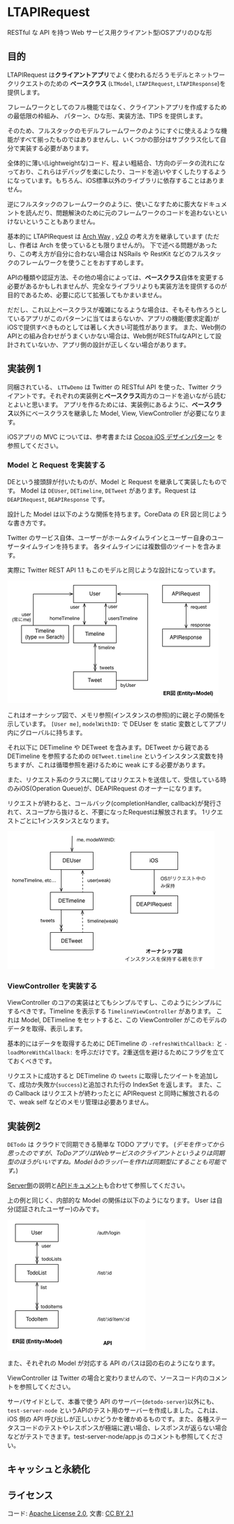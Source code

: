 LTAPIRequest
=========

RESTful な API を持つ Web サービス用クライアント型iOSアプリのひな形

## 目的

LTAPIRequest は**クライアントアプリ**でよく使われるだろうモデルとネットワークリクエストのための
**ベースクラス** (`LTModel`, `LTAPIRequest`, `LTAPIResponse`)を提供します。

フレームワークとしてのフル機能ではなく、クライアントアプリを作成するための最低限の枠組み、
パターン、ひな形、実装方法、TIPS を提供します。

そのため、フルスタックのモデルフレームワークのようにすぐに使えるような機能がすべて揃ったものではありませんし、いくつかの部分はサブクラス化して自分で実装する必要があります。

全体的に薄い(Lightweightな)コード、程よい粗結合、1方向のデータの流れになっており、これらはデバッグを楽にしたり、コードを追いやすくしたりするようになっています。もちろん、iOS標準以外のライブラリに依存することはありません。

逆にフルスタックのフレームワークのように、使いこなすために膨大なドキュメントを読んだり、問題解決のために元のフレームワークのコードを追わないといけないということもありません。

基本的に LTAPIRequest は [Arch Way](https://wiki.archlinux.org/index.php/The_Arch_Way_%28%E6%97%A5%E6%9C%AC%E8%AA%9E%29) , [v2.0](https://wiki.archlinux.org/index.php/The_Arch_Way_v2.0_%28%E6%97%A5%E6%9C%AC%E8%AA%9E%29) の考え方を継承しています (ただし、作者は Arch を使っているとも限りませんが)。
下で述べる問題があったり、この考え方が自分に合わない場合は NSRails や RestKit などのフルスタックのフレームワークを使うことをおすすめします。

APIの種類や認証方法、その他の場合によっては、**ベースクラス**自体を変更する必要があるかもしれませんが、完全なライブラリよりも実装方法を提供するのが目的であるため、必要に応じて拡張してもかまいません。

だだし、これ以上ベースクラスが複雑になるような場合は、そもそも作ろうとしているアプリがこのパターンに当てはまらないか、アプリの機能(要求定義)がiOSで提供すべきものとしては著しく大きい可能性があります。
また、Web側のAPIとの組み合わせがうまくいかない場合は、Web側がRESTfulなAPIとして設計されていないか、アプリ側の設計が正しくない場合があります。

## 実装例 1

同梱されている、 `LTTwDemo` は Twitter の RESTful API を使った、Twitter クライアントです。それぞれの実装例と**ベースクラス**両方のコードを追いながら読むとよいと思います。
アプリを作るためには、実装例にあるように、**ベースクラス**以外にベースクラスを継承した Model, View, ViewController が必要になります。

iOSアプリの MVC については、参考書または [Cocoa iOS デザインパターン](http://yusukeito.me/post/41267296089/cocoa-ios) を参照してください。

### Model と Request を実装する

DEという接頭辞が付いたものが、Model と Request を継承して実装したものです。
Model は `DEUser`, `DETimeline`, `DETweet` があります。Request は `DEAPIRequest`, `DEAPIResponse` です。

設計した Model は以下のような関係を持ちます。CoreData の ER 図と同じような書き方です。

Twitter のサービス自体、ユーザーがホームタイムラインとユーザー自身のユーザータイムラインを持ちます。
各タイムラインには複数個のツイートを含みます。

実際に Twitter REST API 1.1 もこのモデルと同じような設計になっています。

![Model Relation](LTTwDemo/model-relation.png)

これはオーナシップ図で、メモリ参照(インスタンスの参照)的に親と子の関係を示しています。
`[User me]`, `modelWithID:` で DEUser を static 変数としてアプリ内にグローバルに持ちます。

それ以下に DETimeline や DETweet を含みます。DETweet から親である DETimeline を参照するための `DETweet.timeline` というインスタンス変数を持ちますが、これは循環参照を避けるために weak にする必要があります。

また、リクエスト系のクラスに関してはリクエストを送信して、受信している時のみiOS(Operation Queue)が、DEAPIRequest のオーナーになります。

リクエストが終わると、コールバック(completionHandler, callback)が発行されて、スコープから抜けると、不要になったRequestは解放されます。
1リクエストごとに1インスタンスとなります。

![Owner](LTTwDemo/owner-ship.png)

### ViewController を実装する

ViewController のコアの実装はとてもシンプルですし、このようにシンプルにするべきです。Timeline を表示する `TimelineViewController` があります。
これは Model, DETimeline をセットすると、この ViewController がこのモデルのデータを取得、表示します。

基本的にはデータを取得するために DETimeline の `-refreshWithCallback:` と `-loadMoreWithCallback:` を呼ぶだけです。2重送信を避けるためにフラグを立てておくべきです。

リクエストに成功すると DETimeline の `tweets` に取得したツイートを追加して、成功か失敗か(`success`)と追加された行の IndexSet を返します。
また、この Callback はリクエストが終わったとに APIRequest と同時に解放されるので、weak self などのメモリ管理は必要ありません。

## 実装例2

`DETodo` は クラウドで同期できる簡単な TODO アプリです。
(_デモを作ってから思ったのですが、ToDoアプリはWebサービスのクライアントというよりは同期型のほうがいいですね。Model åのラッパーを作れば同期型にすることも可能です。_)

[Server側](DETodo/Server.md)の説明と[APIドキュメント](DETodo/api_document.md)も合わせて参照してください。

上の例と同じく、内部的な Model の関係は以下のようになります。
User は自分(認証されたユーザー)のみです。

![Model Relation](DETodo/model-relation.png)

また、それぞれの Model が対応する API のパスは図の右のようになります。

ViewController は Twitter の場合と変わりませんので、ソースコード内のコメントを参照してください。

サーバサイドとして、本番で使う API のサーバー(`detodo-server`)以外にも、`test-server-node` というAPIのテスト用のサーバーを作成しました。これは、iOS 側の API 呼び出しが正しいかどうかを確かめるものです。また、各種ステータスコードのテストやレスポンスが極端に遅い場合、レスポンスが返らない場合などがテストできます。test-server-node/app.js のコメントも参照してください。

## キャッシュと永続化



## ライセンス

コード: [Apache License 2.0](http://www.apache.org/licenses/LICENSE-2.0.txt), 文書: [CC BY 2.1](http://creativecommons.org/licenses/by/2.1/jp/)


